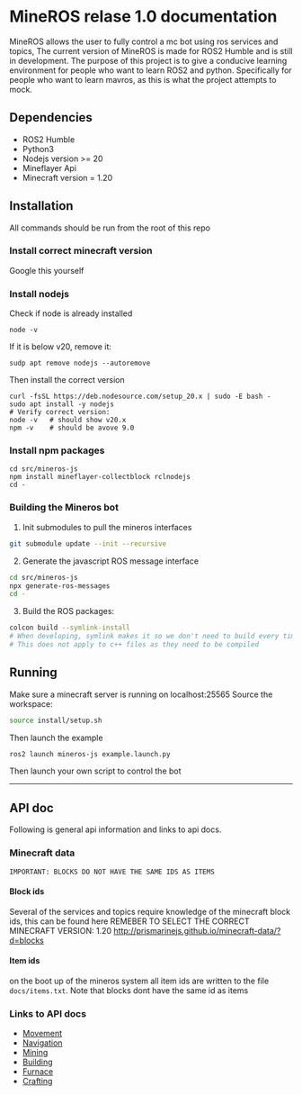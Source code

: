 # MineROS relase 1.0 documentation

MineROS allows the user to fully control a mc bot using ros services and topics, The current version of MineROS is made for ROS2 Humble and is still in development. The purpose of this project is to give a conducive learning environment for people who want to learn ROS2 and python. Specifically for people who want to learn mavros, as this is what the project attempts to mock.

## Dependencies
- ROS2 Humble
- Python3
- Nodejs version >= 20
- Mineflayer Api
- Minecraft version = 1.20

## Installation
All commands should be run from the root of this repo

### Install correct minecraft version
Google this yourself

### Install nodejs
Check if node is already installed
```shell
node -v
```
If it is below v20, remove it:
```shell
sudp apt remove nodejs --autoremove
```
Then install the correct version
```shell
curl -fsSL https://deb.nodesource.com/setup_20.x | sudo -E bash -
sudo apt install -y nodejs
# Verify correct version:
node -v   # should show v20.x
npm -v    # should be avove 9.0
```

### Install npm packages
```shell
cd src/mineros-js
npm install mineflayer-collectblock rclnodejs
cd -
``` 

### Building the Mineros bot
1) Init submodules to pull the mineros interfaces
```bash
git submodule update --init --recursive
```
2) Generate the javascript ROS message interface
```bash
cd src/mineros-js
npx generate-ros-messages
cd -
```
3) Build the ROS packages:
```bash
colcon build --symlink-install
# When developing, symlink makes it so we don't need to build every time we change a file.
# This does not apply to c++ files as they need to be compiled
```

## Running
Make sure a minecraft server is running on localhost:25565
Source the workspace:
```bash
source install/setup.sh
```
Then launch the example
```bash
ros2 launch mineros-js example.launch.py
```

Then launch your own script to control the bot

___
## API doc

Following is general api information and links to api docs.

### Minecraft data
```
IMPORTANT: BLOCKS DO NOT HAVE THE SAME IDS AS ITEMS
```

#### Block ids
Several of the services and topics require knowledge of the minecraft block ids, this can be found here REMEBER TO SELECT THE CORRECT MINECRAFT VERSION: 1.20 http://prismarinejs.github.io/minecraft-data/?d=blocks

#### Item ids
on the boot up of the mineros system all item ids are written to the file ` docs/items.txt `. Note that blocks dont have the same id as items


### Links to API docs
- [Movement](docs/movement.md)
- [Navigation](docs/navigation.md)
- [Mining](docs/mining.md)
- [Building](docs/building.md)
- [Furnace](docs/furnace.md)
- [Crafting](docs/crafting.md)